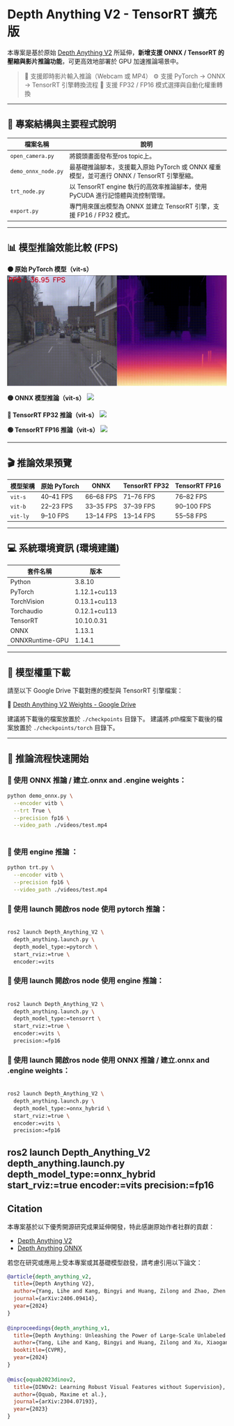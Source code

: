 # Depth Anything V2 - TensorRT 擴充版

本專案是基於原始 [Depth Anything V2](https://github.com/DepthAnything/Depth-Anything-V2) 所延伸，**新增支援 ONNX / TensorRT 的壓縮與影片推論功能**，可更高效地部署於 GPU 加速推論場景中。

> 🎥 支援即時影片輸入推論（Webcam 或 MP4）
> ⚙️ 支援 PyTorch → ONNX → TensorRT 引擎轉換流程
> 🚀 支援 FP32 / FP16 模式選擇與自動化權重轉換

---

## 📁 專案結構與主要程式說明

| 檔案名稱       | 說明 |
|----------------|------|
| `open_camera.py`  | 將鏡頭畫面發布至ros topic上。 |
| `demo_onnx_node.py` | 最基礎推論腳本，支援載入原始 PyTorch 或 ONNX 權重模型，並可進行 ONNX / TensorRT 引擎壓縮。 |
| `trt_node.py`       | 以 TensorRT engine 執行的高效率推論腳本，使用 PyCUDA 進行記憶體與流控制管理。 |
| `export.py`    | 專門用來匯出模型為 ONNX 並建立 TensorRT 引擎，支援 FP16 / FP32 模式。 |

---
## 📊 模型推論效能比較 (FPS)
**🟠 原始 PyTorch 模型（vit-s）**
![](assets/vits.gif)

**🟡 ONNX 模型推論（vit-s）**
![](assets/vits_onnx.gif)

**🔵 TensorRT FP32 推論（vit-s）**
![](assets/vits_engine_fp32.gif)

**🟢 TensorRT FP16 推論（vit-s）**
![](assets/vits_engine_fp16.gif)

---
## 🎬 推論效果預覽

|模型架構       | 原始 PyTorch | ONNX | TensorRT FP32 | TensorRT FP16 |
|---------------|------|------|------|------|
| `vit-s`       |40–41 FPS|66–68 FPS|71–76 FPS|76–82 FPS |
| `vit-b`       |22–23 FPS|33–35 FPS|37–39 FPS|90–100 FPS|
| `vit-ly`      | 9–10 FPS|13–14 FPS|13–14 FPS|55–58 FPS |

---
## 💻 系統環境資訊 (環境建議)

| 套件名稱       | 版本 |
|---------------|------|
|Python|3.8.10|
|PyTorch|1.12.1+cu113|
|TorchVision|0.13.1+cu113|
|Torchaudio|0.12.1+cu113|
|TensorRT|10.10.0.31|
|ONNX|1.13.1|
|ONNXRuntime-GPU|1.14.1|
---
## 🧠 模型權重下載

請至以下 Google Drive 下載對應的模型與 TensorRT 引擎檔案：

🔗 [Depth Anything V2 Weights - Google Drive](https://drive.google.com/drive/folders/1FIeJFCWv2RBRNA9CVut9nqfSIA7yKgyH?usp=drive_link)

建議將下載後的檔案放置於 `./checkpoints` 目錄下。
建議將.pth檔案下載後的檔案放置於 `./checkpoints/torch` 目錄下。

---

## 🚀 推論流程快速開始

### 🔹 使用 ONNX 推論 / 建立.onnx and .engine weights：
```bash
python demo_onnx.py \
  --encoder vitb \
  --trt True \
  --precision fp16 \
  --video_path ./videos/test.mp4
  
```

### 🔹 使用 engine 推論 ：
```bash
python trt.py \
  --encoder vitb \
  --precision fp16 \
  --video_path ./videos/test.mp4

```
### 🔹 使用 launch 開啟ros node 使用 pytorch 推論：
```bash

ros2 launch Depth_Anything_V2 \
  depth_anything.launch.py \
  depth_model_type:=pytorch \
  start_rviz:=true \
  encoder:=vits

```

### 🔹 使用 launch 開啟ros node 使用 engine 推論：
```bash

ros2 launch Depth_Anything_V2 \
  depth_anything.launch.py \
  depth_model_type:=tensorrt \
  start_rviz:=true \
  encoder:=vits \
  precision:=fp16

```

### 🔹 使用 launch 開啟ros node 使用 ONNX 推論 / 建立.onnx and .engine weights：
```bash

ros2 launch Depth_Anything_V2 \
  depth_anything.launch.py \
  depth_model_type:=onnx_hybrid \
  start_rviz:=true \
  encoder:=vits \
  precision:=fp16

```
ros2 launch Depth_Anything_V2 depth_anything.launch.py depth_model_type:=onnx_hybrid start_rviz:=true encoder:=vits precision:=fp16
---

##  Citation

本專案基於以下優秀開源研究成果延伸開發，特此感謝原始作者社群的貢獻：

- [Depth Anything V2](https://github.com/DepthAnything/Depth-Anything-V2)
- [Depth Anything ONNX](https://github.com/fabio-sim/Depth-Anything-ONNX)

若您在研究或應用上受本專案或其基礎模型啟發，請考慮引用以下論文：

```bibtex
@article{depth_anything_v2,
  title={Depth Anything V2},
  author={Yang, Lihe and Kang, Bingyi and Huang, Zilong and Zhao, Zhen and Xu, Xiaogang and Feng, Jiashi and Zhao, Hengshuang},
  journal={arXiv:2406.09414},
  year={2024}
}

@inproceedings{depth_anything_v1,
  title={Depth Anything: Unleashing the Power of Large-Scale Unlabeled Data}, 
  author={Yang, Lihe and Kang, Bingyi and Huang, Zilong and Xu, Xiaogang and Feng, Jiashi and Zhao, Hengshuang},
  booktitle={CVPR},
  year={2024}
}

@misc{oquab2023dinov2,
  title={DINOv2: Learning Robust Visual Features without Supervision},
  author={Oquab, Maxime et al.},
  journal={arXiv:2304.07193},
  year={2023}
}
